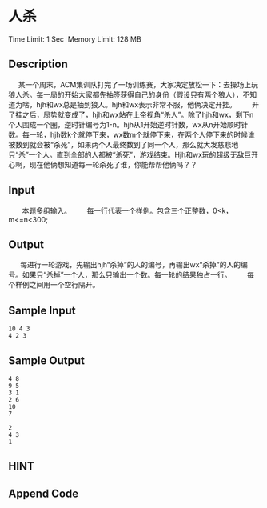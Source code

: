 # 人杀
Time Limit: 1 Sec  Memory Limit: 128 MB


## Description

     某一个周末，ACM集训队打完了一场训练赛，大家决定放松一下：去操场上玩狼人杀。每一局的开始大家都先抽签获得自己的身份（假设只有两个狼人），不知道为啥，hjh和wx总是抽到狼人。hjh和wx表示非常不服，他俩决定开挂。
       开了挂之后，局势就变成了，hjh和wx站在上帝视角“杀人”。除了hjh和wx，剩下n个人围成一个圈，逆时针编号为1-n。hjh从1开始逆时针数，wx从n开始顺时针数。每一轮，hjh数k个就停下来，wx数m个就停下来，在两个人停下来的时候谁被数到就会被“杀死”，如果两个人最终数到了同一个人，那么就大发慈悲地只“杀”一个人。直到全部的人都被“杀死”，游戏结束。Hjh和wx玩的超级无敌巨开心啊，现在他俩想知道每一轮杀死了谁，你能帮帮他俩吗？？




## Input
       本题多组输入。
       每一行代表一个样例。包含三个正整数，0<k，m<=n<300;






## Output
      每进行一轮游戏，先输出hjh“杀掉”的人的编号，再输出wx“杀掉”的人的编号。如果只“杀掉”一个人，那么只输出一个数。每一轮的结果独占一行。
       每个样例之间用一个空行隔开。



## Sample Input
```
10 4 3
4 2 3

```
## Sample Output
```
4 8
9 5
3 1
2 6
10
7

2
4 3
1

```

## HINT


## Append Code
